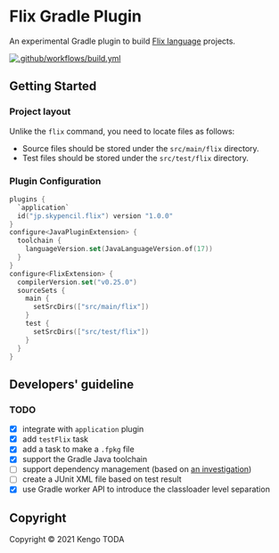 # Flix Gradle Plugin

An experimental Gradle plugin to build [Flix language](https://flix.dev/) projects.

[![.github/workflows/build.yml](https://github.com/KengoTODA/flix-gradle-plugin/actions/workflows/build.yml/badge.svg)](https://github.com/KengoTODA/flix-gradle-plugin/actions/workflows/build.yml)

## Getting Started
### Project layout

Unlike the `flix` command, you need to locate files as follows:

* Source files should be stored under the `src/main/flix` directory.
* Test files should be stored under the `src/test/flix` directory.

### Plugin Configuration

```kotlin
plugins {
  `application`
  id("jp.skypencil.flix") version "1.0.0"
}
configure<JavaPluginExtension> {
  toolchain {
    languageVersion.set(JavaLanguageVersion.of(17))
  }
}
configure<FlixExtension> {
  compilerVersion.set("v0.25.0")
  sourceSets {
    main {
      setSrcDirs(["src/main/flix"])
    }
    test {
      setSrcDirs(["src/test/flix"])
    }
  }
}
```

## Developers' guideline
### TODO

- [x] integrate with `application` plugin
- [x] add `testFlix` task
- [x] add a task to make a `.fpkg` file
- [x] support the Gradle Java toolchain
- [ ] support dependency management (based on [an investigation](https://gist.github.com/KengoTODA/3598bcd784d2904948fc38e40fef637e))
- [ ] create a JUnit XML file based on test result
- [x] use Gradle worker API to introduce the classloader level separation

## Copyright

Copyright &copy; 2021 Kengo TODA

